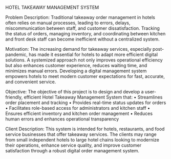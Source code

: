 HOTEL TAKEAWAY MANAGEMENT SYSTEM

Problem Description:
Traditional takeaway order management in hotels often relies on manual processes, leading to errors, delays, miscommunication between staff, and customer dissatisfaction. Tracking the status of orders, managing inventory, and coordinating between kitchen and front desk staff can become inefficient without a centralized system.

Motivation:
The increasing demand for takeaway services, especially post-pandemic, has made it essential for hotels to adapt more efficient digital solutions. A systemized approach not only improves operational efficiency but also enhances customer experience, reduces waiting time, and minimizes manual errors. Developing a digital management system empowers hotels to meet modern customer expectations for fast, accurate, and convenient service.

Objective:
The objective of this project is to design and develop a user-friendly, efficient Hotel Takeaway Management System that:
•	Streamlines order placement and tracking
•	Provides real-time status updates for orders
•	Facilitates role-based access for administrators and kitchen staff
•	Ensures efficient inventory and kitchen order management
•	Reduces human errors and enhances operational transparency

Client Description:
This system is intended for hotels, restaurants, and food service businesses that offer takeaway services. The clients may range from small independent hotels to large hotel chains looking to modernize their operations, enhance service quality, and improve customer satisfaction through a robust digital order management system.
